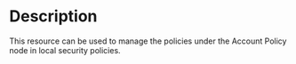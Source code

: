 # Description

This resource can be used to manage the policies under the Account Policy node
in local security policies.
